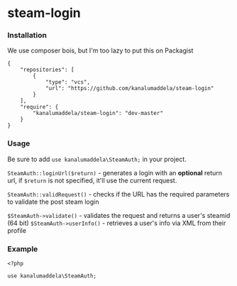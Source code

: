 # steam-login

### Installation
We use composer bois, but I'm too lazy to put this on Packagist
```
{
    "repositories": [
        {
            "type": "vcs",
            "url": "https://github.com/kanalumaddela/steam-login"
        }
    ],
    "require": {
        "kanalumaddela/steam-login": "dev-master"
    }
}
```

### Usage
Be sure to add `use kanalumaddela\SteamAuth;` in your project.

`SteamAuth::loginUrl($return)` - generates a login with an **optional** return url, if `$return` is not specified, it'll use the current request.

`SteamAuth::validRequest()` - checks if the URL has the required parameters to validate the post steam login


`$SteamAuth->validate()` - validates the request and returns a user's steamid (64 bit)
`$SteamAuth->userInfo()` - retrieves a user's info via XML from their profile

### Example
```
<?php

use kanalumaddela\SteamAuth;


```
